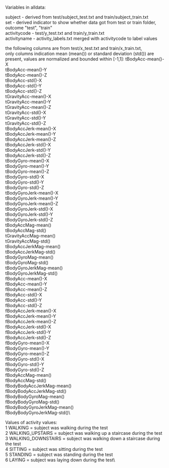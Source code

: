 Variables in alldata:

subject - derived from test/subject_test.txt and train/subject_train.txt\
set - derived indicator to show whether data got from test or train folder, outcome "test", "train"\
activitycode - test/y_test.txt and train/y_train.txt\
activityname - activity_labels.txt merged with activitycode to label values

the following columns are from test/x_test.txt and train/x_train.txt,\
only columns indication mean (mean()) or standard deviation (std()) are present,
values are normalized and bounded within [-1,1]:
tBodyAcc-mean()-X \
tBodyAcc-mean()-Y\
tBodyAcc-mean()-Z\
tBodyAcc-std()-X\
tBodyAcc-std()-Y\
tBodyAcc-std()-Z\
tGravityAcc-mean()-X\
tGravityAcc-mean()-Y\
tGravityAcc-mean()-Z\
tGravityAcc-std()-X\
tGravityAcc-std()-Y\
tGravityAcc-std()-Z\
tBodyAccJerk-mean()-X\
tBodyAccJerk-mean()-Y\
tBodyAccJerk-mean()-Z\
tBodyAccJerk-std()-X\
tBodyAccJerk-std()-Y\
tBodyAccJerk-std()-Z\
tBodyGyro-mean()-X\
tBodyGyro-mean()-Y\
tBodyGyro-mean()-Z\
tBodyGyro-std()-X\
tBodyGyro-std()-Y\
tBodyGyro-std()-Z\
tBodyGyroJerk-mean()-X\
tBodyGyroJerk-mean()-Y\
tBodyGyroJerk-mean()-Z\
tBodyGyroJerk-std()-X\
tBodyGyroJerk-std()-Y\
tBodyGyroJerk-std()-Z\
tBodyAccMag-mean()\
tBodyAccMag-std()\
tGravityAccMag-mean()\
tGravityAccMag-std()\
tBodyAccJerkMag-mean()\
tBodyAccJerkMag-std()\
tBodyGyroMag-mean()\
tBodyGyroMag-std()\
tBodyGyroJerkMag-mean()\
tBodyGyroJerkMag-std()\
fBodyAcc-mean()-X\
fBodyAcc-mean()-Y\
fBodyAcc-mean()-Z\
fBodyAcc-std()-X\
fBodyAcc-std()-Y\
fBodyAcc-std()-Z\
fBodyAccJerk-mean()-X\
fBodyAccJerk-mean()-Y\
fBodyAccJerk-mean()-Z\
fBodyAccJerk-std()-X\
fBodyAccJerk-std()-Y\
fBodyAccJerk-std()-Z\
fBodyGyro-mean()-X\
fBodyGyro-mean()-Y\
fBodyGyro-mean()-Z\
fBodyGyro-std()-X\
fBodyGyro-std()-Y\
fBodyGyro-std()-Z\
fBodyAccMag-mean()\
fBodyAccMag-std()\
fBodyBodyAccJerkMag-mean()\
fBodyBodyAccJerkMag-std()\
fBodyBodyGyroMag-mean()\
fBodyBodyGyroMag-std()\
fBodyBodyGyroJerkMag-mean()\
fBodyBodyGyroJerkMag-std()\

Values of activity values:\
1 WALKING = subject was walking during the test\
2 WALKING_UPSTAIRS = subject was walking up a staircase during the test\
3 WALKING_DOWNSTAIRS = subject was walking down a staircase during the test\
4 SITTING = subject was sitting during the test\
5 STANDING = subject was standing during the test\
6 LAYING = subject was laying down during the test\
